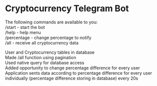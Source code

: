 # Cryptocurrency Telegram Bot
The following commands are available to you:  
  /start - start the bot  
  /help - help menu  
  /percentage - change percentage to notify  
  /all - receive all cryptocurrency data  

User and Cryptocurrency tables in database  
Made /all function using pagination  
Used native query for database access  
Added opportunity to change percentage difference for every user  
Application sents data according to percentage difference for every user individually (percentage difference storing in database) every 20s
